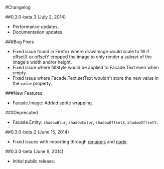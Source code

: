#Changelog

##0.3.0-beta.3 (July 2, 2014)

- Performance updates.
- Documentation updates.

###Bug Fixes

- Fixed issue found in Firefox where drawImage would scale to fill if offsetX or offsetY cropped the image to only render a subset of the image's width and/or height.
- Fixed issue where fillStyle would be applied to Facade.Text even when empty.
- Fixed issue where Facade.Text.setText wouldn't store the new value in the `value` property.

###New Features

- Facade.Image: Added sprite wrapping.

###Deprecated

- Facade.Entity: `shadowBlur`, `shadowColor`, `shadowOffsetX`, `shadowOffsetY`.

##0.3.0-beta.2 (June 15, 2014)

- Fixed issues with importing through [requirejs](http://requirejs.org/) and [node](http://nodejs.org/).

##0.3.0-beta (June 9, 2014)

- Initial public release.
